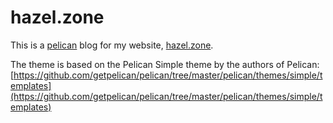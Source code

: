# hazel.zone

This is a [pelican](https://github.com/getpelican/pelican) blog for my website, [hazel.zone](hazel.zone).

The theme is based on the Pelican Simple theme by the authors of Pelican: [https://github.com/getpelican/pelican/tree/master/pelican/themes/simple/templates](https://github.com/getpelican/pelican/tree/master/pelican/themes/simple/templates)

